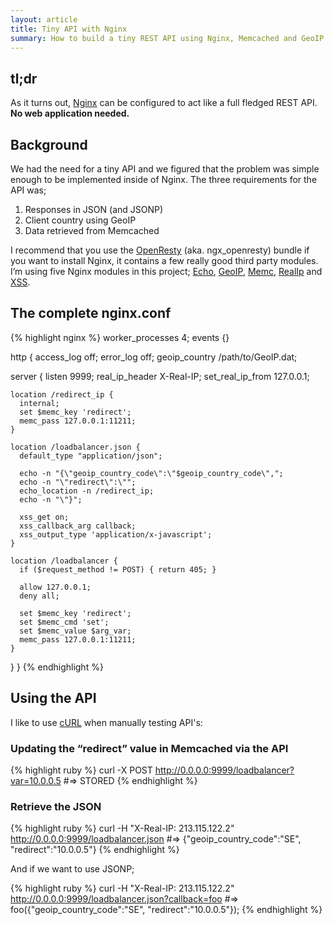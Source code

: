 ```yaml
---
layout: article
title: Tiny API with Nginx
summary: How to build a tiny REST API using Nginx, Memcached and GeoIP.
---
```


## tl;dr

As it turns out, [Nginx](http://nginx.com/) can be configured to act like a full fledged REST API. **No web application needed.**

## Background

We had the need for a tiny API and we figured that the problem 
was simple enough to be implemented inside of Nginx. The three requirements for the API was;

 1. Responses in JSON (and JSONP)
 2. Client country using GeoIP
 3. Data retrieved from Memcached

I recommend that you use the [OpenResty](http://openresty.org/)
(aka. ngx_openresty) bundle if you want to install Nginx, it
contains a few really good third party modules. I’m using five 
Nginx modules in this project;
  [Echo](http://wiki.nginx.org/HttpEchoModule),
  [GeoIP](http://wiki.nginx.org/HttpGeoIPModule),
  [Memc](http://wiki.nginx.org/HttpMemcModule),
  [RealIp](http://wiki.nginx.org/HttpRealIpModule) and
  [XSS](https://github.com/agentzh/xss-nginx-module).

## The complete nginx.conf

{% highlight nginx %}
worker_processes 4;
events {}

http {
  access_log    off;
  error_log     off;
  geoip_country /path/to/GeoIP.dat;

  server {
    listen            9999;
    real_ip_header    X-Real-IP;
    set_real_ip_from  127.0.0.1;

    location /redirect_ip {
      internal;
      set $memc_key 'redirect';
      memc_pass 127.0.0.1:11211;
    }

    location /loadbalancer.json {
      default_type "application/json";

      echo -n "{\"geoip_country_code\":\"$geoip_country_code\",";
      echo -n "\"redirect\":\"";
      echo_location -n /redirect_ip;
      echo -n "\"}";

      xss_get on;
      xss_callback_arg callback;
      xss_output_type 'application/x-javascript';
    }

    location /loadbalancer {
      if ($request_method != POST) { return 405; }

      allow 127.0.0.1;
      deny all;

      set $memc_key 'redirect';
      set $memc_cmd 'set';
      set $memc_value $arg_var;
      memc_pass 127.0.0.1:11211;
    }
  }
}
{% endhighlight %}

## Using the API

I like to use [cURL](http://curl.haxx.se/) when manually testing API's:

### Updating the “redirect” value in Memcached via the API

{% highlight ruby %}
curl -X POST http://0.0.0.0:9999/loadbalancer?var=10.0.0.5 
#=> STORED
{% endhighlight %}

### Retrieve the JSON

{% highlight ruby %}
curl -H "X-Real-IP: 213.115.122.2" \
http://0.0.0.0:9999/loadbalancer.json
#=> {"geoip_country_code":"SE", "redirect":"10.0.0.5"}
{% endhighlight %}

And if we want to use JSONP;

{% highlight ruby %}
curl -H "X-Real-IP: 213.115.122.2" \
http://0.0.0.0:9999/loadbalancer.json?callback=foo
#=> foo({"geoip_country_code":"SE", "redirect":"10.0.0.5"});
{% endhighlight %}
